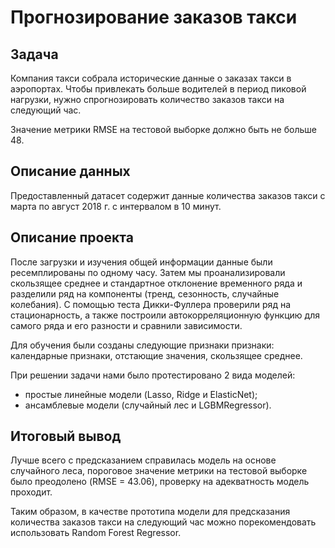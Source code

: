 # Прогнозирование заказов такси

## Задача

Компания такси собрала исторические данные о заказах такси в аэропортах. Чтобы привлекать больше водителей в период пиковой нагрузки, нужно спрогнозировать количество заказов такси на следующий час. 

Значение метрики RMSE на тестовой выборке должно быть не больше 48.

## Описание данных 

Предоставленный датасет содержит данные количества заказов такси с марта по август 2018 г. с интервалом в 10 минут.

## Описание проекта

После загрузки и изучения общей информации данные были ресемплированы по одному часу. Затем мы проанализировали скользящее среднее и стандартное отклонение временного ряда и разделили ряд на компоненты (тренд, сезонность, случайные колебания). С помощью теста Дикки-Фуллера проверили ряд на стационарность, а также построили автокорреляционную функцию для самого ряда и его разности и сравнили зависимости.

Для обучения были созданы следующие признаки признаки: календарные признаки, отстающие значения, скользящее среднее.

При решении задачи нами было протестировано 2 вида моделей:

- простые линейные модели (Lasso, Ridge и ElasticNet);
- ансамблевые модели (случайный лес и LGBMRegressor).

## Итоговый вывод

Лучше всего с предсказанием справилась модель на основе случайного леса, пороговое значение метрики на тестовой выборке было преодолено (RMSE = 43.06), проверку на адекватность модель проходит.

Таким образом, в качестве прототипа модели для предсказания количества заказов такси на следующий час можно порекомендовать использовать Random Forest Regressor.

